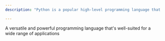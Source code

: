 ```yaml
---
description: "Python is a popular high-level programming language that's known for its simplicity, readability, and versatility."

---
```

A versatile and powerful programming language that's well-suited for a wide range of applications
